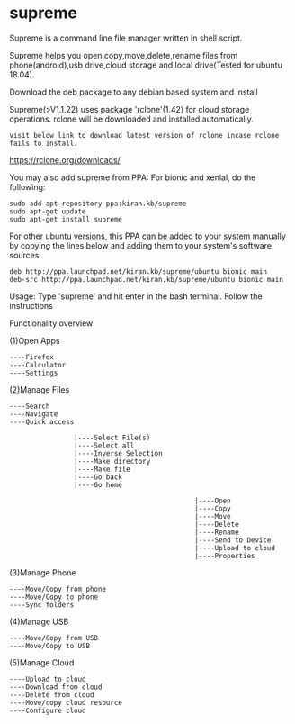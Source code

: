 # supreme
Supreme is a command line file manager written in shell script.

Supreme helps you open,copy,move,delete,rename files from phone(android),usb drive,cloud storage and local drive(Tested for ubuntu 18.04).

Download the deb package to any debian based system and install

Supreme(>V1.1.22) uses package 'rclone'(1.42) for cloud storage operations.  rclone will be downloaded and installed automatically.

    visit below link to download latest version of rclone incase rclone fails to install. 
  https://rclone.org/downloads/ 

You may also add supreme from PPA:
For bionic and xenial, do the following:

    sudo add-apt-repository ppa:kiran.kb/supreme
    sudo apt-get update
    sudo apt-get install supreme
    
For other ubuntu versions, this PPA can be added to your system manually by copying the lines below and adding them to your system's software sources.

    deb http://ppa.launchpad.net/kiran.kb/supreme/ubuntu bionic main 
    deb-src http://ppa.launchpad.net/kiran.kb/supreme/ubuntu bionic main

Usage: Type 'supreme' and hit enter in the bash terminal. Follow the instructions

Functionality overview

(1)Open Apps  


    ----Firefox                                  
    ----Calculator          
    ----Settings               
    
(2)Manage Files   


    ----Search                        
    ----Navigate                
    ----Quick access         
    
                    |----Select File(s)
                    |----Select all
                    |----Inverse Selection
                    |----Make directory
                    |----Make file
                    |----Go back
                    |----Go home
                                                 
                                                  |----Open
                                                  |----Copy
                                                  |----Move
                                                  |----Delete
                                                  |----Rename
                                                  |----Send to Device
                                                  |----Upload to cloud
                                                  |----Properties


(3)Manage Phone    


    ----Move/Copy from phone          
    ----Move/Copy to phone            
    ----Sync folders                          
    
(4)Manage USB 


    ----Move/Copy from USB        
    ----Move/Copy to USB  
  
 (5)Manage Cloud
 
    ----Upload to cloud
    ----Download from cloud
    ----Delete from cloud
    ----Move/copy cloud resource
    ----Configure cloud
